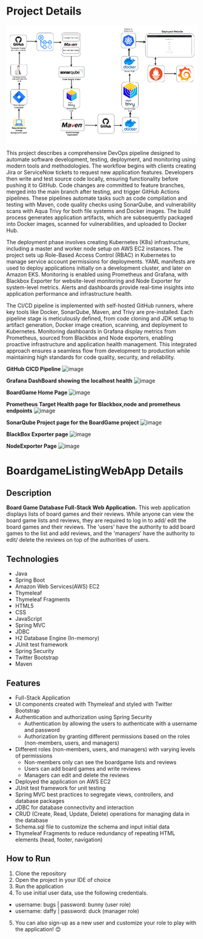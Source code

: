 # Project Details

![alt text](image.png)

This project describes a comprehensive DevOps pipeline designed to automate software development, testing, deployment, and monitoring using modern tools and methodologies. The workflow begins with clients creating Jira or ServiceNow tickets to request new application features. Developers then write and test source code locally, ensuring functionality before pushing it to GitHub. Code changes are committed to feature branches, merged into the main branch after testing, and trigger GitHub Actions pipelines. These pipelines automate tasks such as code compilation and testing with Maven, code quality checks using SonarQube, and vulnerability scans with Aqua Trivy for both file systems and Docker images. The build process generates application artifacts, which are subsequently packaged into Docker images, scanned for vulnerabilities, and uploaded to Docker Hub.

The deployment phase involves creating Kubernetes (K8s) infrastructure, including a master and worker node setup on AWS EC2 instances. The project sets up Role-Based Access Control (RBAC) in Kubernetes to manage service account permissions for deployments. YAML manifests are used to deploy applications initially on a development cluster, and later on Amazon EKS. Monitoring is enabled using Prometheus and Grafana, with Blackbox Exporter for website-level monitoring and Node Exporter for system-level metrics. Alerts and dashboards provide real-time insights into application performance and infrastructure health.

The CI/CD pipeline is implemented with self-hosted GitHub runners, where key tools like Docker, SonarQube, Maven, and Trivy are pre-installed. Each pipeline stage is meticulously defined, from code cloning and JDK setup to artifact generation, Docker image creation, scanning, and deployment to Kubernetes. Monitoring dashboards in Grafana display metrics from Prometheus, sourced from Blackbox and Node exporters, enabling proactive infrastructure and application health management. This integrated approach ensures a seamless flow from development to production while maintaining high standards for code quality, security, and reliability.

**GitHub CICD Pipeline**
![image](https://github.com/user-attachments/assets/af6953d4-3107-4b25-98cc-71d2294a50f5)


**Grafana DashBoard showing the localhost health**
![image](https://github.com/user-attachments/assets/e7bc4b58-bb11-4e8a-a7ef-b9a7edd23157)


**BoardGame Home Page**
![image](https://github.com/user-attachments/assets/4049467a-7b56-426f-901c-e4eb02eb38d2)


**Prometheus Target Health page for Blackbox,node and prometheus endpoints**
![image](https://github.com/user-attachments/assets/c2e3d33e-1258-4213-bed9-c1b1d9cec832)


**SonarQube Project page for the BoardGame project**
![image](https://github.com/user-attachments/assets/7ee7ac16-3cb1-4b00-ac6e-00bb5c81398c)


**BlackBox Exporter page**
![image](https://github.com/user-attachments/assets/409a5039-b76f-4fd5-9cd6-3560414a42d0)


**NodeExporter Page**
![image](https://github.com/user-attachments/assets/817dccf6-aa97-4bf7-9f2d-b3a0b6215ceb)


# BoardgameListingWebApp Details

## Description

**Board Game Database Full-Stack Web Application.**
This web application displays lists of board games and their reviews. While anyone can view the board game lists and reviews, they are required to log in to add/ edit the board games and their reviews. The 'users' have the authority to add board games to the list and add reviews, and the 'managers' have the authority to edit/ delete the reviews on top of the authorities of users.  

## Technologies

- Java
- Spring Boot
- Amazon Web Services(AWS) EC2
- Thymeleaf
- Thymeleaf Fragments
- HTML5
- CSS
- JavaScript
- Spring MVC
- JDBC
- H2 Database Engine (In-memory)
- JUnit test framework
- Spring Security
- Twitter Bootstrap
- Maven

## Features

- Full-Stack Application
- UI components created with Thymeleaf and styled with Twitter Bootstrap
- Authentication and authorization using Spring Security
  - Authentication by allowing the users to authenticate with a username and password
  - Authorization by granting different permissions based on the roles (non-members, users, and managers)
- Different roles (non-members, users, and managers) with varying levels of permissions
  - Non-members only can see the boardgame lists and reviews
  - Users can add board games and write reviews
  - Managers can edit and delete the reviews
- Deployed the application on AWS EC2
- JUnit test framework for unit testing
- Spring MVC best practices to segregate views, controllers, and database packages
- JDBC for database connectivity and interaction
- CRUD (Create, Read, Update, Delete) operations for managing data in the database
- Schema.sql file to customize the schema and input initial data
- Thymeleaf Fragments to reduce redundancy of repeating HTML elements (head, footer, navigation)

## How to Run

1. Clone the repository
2. Open the project in your IDE of choice
3. Run the application
4. To use initial user data, use the following credentials.
  - username: bugs    |     password: bunny (user role)
  - username: daffy   |     password: duck  (manager role)
5. You can also sign-up as a new user and customize your role to play with the application! 😊
